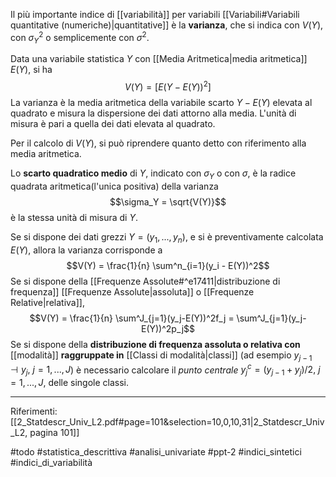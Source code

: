 Il più importante indice di [[variabilità]] per variabili [[Variabili#Variabili quantitative (numeriche)|quantitative]] è la **varianza**, che si indica con $V(Y)$, con $\sigma^2_Y$ o semplicemente con $\sigma^2$.

Data una variabile statistica $Y$  con [[Media Aritmetica|media aritmetica]] $E(Y)$, si ha $$ V(Y) = [E(Y-E(Y))^2] $$ La varianza è la media aritmetica della variabile scarto $Y-E(Y)$ elevata al quadrato e misura la dispersione dei dati attorno alla media. L'unità di misura è pari a quella dei dati elevata al quadrato.

Per il calcolo di $V(Y)$, si può riprendere quanto detto con riferimento alla media aritmetica.

Lo **scarto quadratico medio** di $Y$, indicato con $\sigma_Y$ o con $\sigma$, è la radice quadrata aritmetica(l'unica positiva) della varianza $$\sigma_Y = \sqrt{V(Y)}$$ è la stessa unità di misura di $Y$.

Se si dispone dei dati grezzi $Y = (y_1,...,y_n)$, e si è preventivamente calcolata $E(Y)$, allora la varianza corrisponde a $$V(Y) = \frac{1}{n} \sum^n_{i=1}(y_i - E(Y))^2$$ Se si dispone della [[Frequenze Assolute#^e17411|distribuzione di frequenza]] [[Frequenze Assolute|assoluta]] o [[Frequenze Relative|relativa]], $$V(Y) = \frac{1}{n} \sum^J_{j=1}(y_j-E(Y))^2f_j = \sum^J_{j=1}(y_j-E(Y))^2p_j$$ Se si dispone della **distribuzione di frequenza assoluta o relativa con** [[modalità]] **raggruppate in** [[Classi di modalità|classi]] (ad esempio $y_{j-1} \dashv y_j,\ j=1,...,J$) è necessario calcolare il *punto centrale* $y^c_j = (y_{j-1}+y_j)/2,\ j=1,...,J$, delle singole classi.

***
Riferimenti:
[[2_Statdescr_Univ_L2.pdf#page=101&selection=10,0,10,31|2_Statdescr_Univ_L2, pagina 101]]

#todo
#statistica_descrittiva 
#analisi_univariate
#ppt-2 
#indici_sintetici 
#indici_di_variabilità 